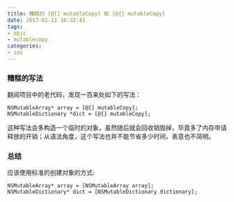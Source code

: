 ```yaml
---
title: 糟糕的 [@[] mutableCopy] 和 [@{} mutableCopy]
date: 2017-01-11 16:32:41
tags:
- objc
- mutablecopy
categories:
- ios
---
```


### 糟糕的写法
翻阅项目中的老代码，发现一百来处如下的写法：
```objc
NSMutableArray* array = [@[] mutableCopy];
NSMutableDictionary *dict = [@{} mutableCopy];
```

这种写法会多构造一个临时的对象，虽然随后就会回收销毁掉，毕竟多了内存申请释放的开销；从语法角度，这个写法也并不能节省多少时间，表意也不简明。
<!-- more -->

### 总结
应该使用标准的创建对象的方式:
```objc
NSMutableArray* array = [NSMutableArray array];
NSMutableDictionary* dict = [NSMutableDictionary dictionary];
```
